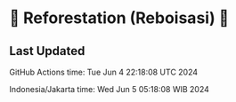 
# 🌳 Reforestation (Reboisasi) 🌲

## Last Updated

GitHub Actions time: Tue Jun  4 22:18:08 UTC 2024

Indonesia/Jakarta time: Wed Jun  5 05:18:08 WIB 2024

